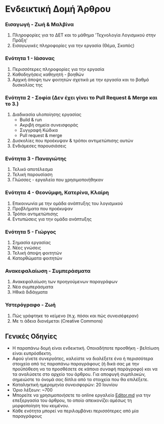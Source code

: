 ﻿# Ενδεικτική Δομή Άρθρου

### Εισαγωγή - Ζωή & Μαλβίνα
1. Πληροφορίες για το ΔΕΤ και το μάθημα 'Τεχνολογία Λογισμικού στην Πράξη'
2. Εισαγωγικές πληροφορίες για την εργασία (Θέμα, Σκοπός)

### Ενότητα 1 - Ιάσονας
1. Περισσότερες πληροφορίες για την εργασία
2. Καθοδηγήσεις καθηγητή - βοηθών
3. Αρχική άποψη των φοιτητών σχετικά με την εργασία και το βαθμό δυσκολίας της

### Ενότητα 2 - Σοφία (Δεν έχει γίνει το Pull Request & Merge και το 3.)
1. Διαδικασία υλοποίησης εργασίας
	- Build & run
	- Ακριβή σημεία συνεισφοράς
	- Συγγραφή Κώδικα
	- Pull request & merge
2. Δυσκολίες που προέκυψαν & τρόποι αντιμετώπισης αυτών
3. Ενδιάμεσες παρουσιάσεις

### Ενότητα 3 - Παναγιώτης
1. Τελικό αποτέλεσμα
2. Τελική παρουσίαση
3. Γλώσσες - εργαλεία που χρησιμοποιήθηκαν

### Ενότητα 4 - Θεονύμφη, Κατερίνα, Κλαίρη
1. Επικοινωνία με την ομάδα ανάπτυξης του λογισμικού
2. Προβλήματα που προέκυψαν
3. Τρόποι αντιμετώπισης
4. Εντυπώσεις για την ομάδα ανάπτυξης

### Ενότητα 5 - Γιώργος
1. Σημασία εργασίας
2. Νέες γνώσεις
3. Τελική άποψη φοιτητών
4. Κατορθώματα φοιτητών

### Ανακεφαλαίωση - Συμπεράσματα
1. Ανακεφαλαίωση των προηγούμενων παραγράφων
2. Νέα συμπεράσματα
3. Ηθικά διδάγματα

### Υστερόγραφο - Ζωή
1. Πώς γράφτηκε το κείμενο (π.χ. πόσοι και πώς συνεισέφεραν)
2. Με τι άδεια διανέμεται (Creative Commons)

## Γενικές Οδηγίες
* Η παραπάνω δομή είναι ενδεικτική. Οποιαδήποτε προσθήκη - βελτίωση είναι ευπρόσδεκτη.
* Αφού γίνετε συνεργάτες, καλείστε να διαλέξετε ένα ή περισσότερα στοιχεία από τις παραπάνω παραγράφους (ή δικά σας με την προϋπόθεση να τα προσθέσετε σε κάποια συναφή παράγραφο) και να τα αναλύσετε στο αρχείο του άρθρου.
Για αποφυγή συμπλοκών, σημειώστε το όνομά σας δίπλα από τα στοιχεία που θα επιλέξετε.
* Καταληκτική ημερομηνία συνεισφορών: 20 Ιουνίου
* Όριο λέξεων: ~700
* Μπορείτε να χρησιμοποιήσετε το online εργαλείο [Editor.md]( https://pandao.github.io/editor.md/en.html ) για την επεξεργασία του άρθρου, το οποίο απεικονίζει αμέσως τη μορφοποίηση του κειμένου.
* Κάθε ενότητα μπορεί να περιλαμβάνει περισσότερες από μία παραγράφους
